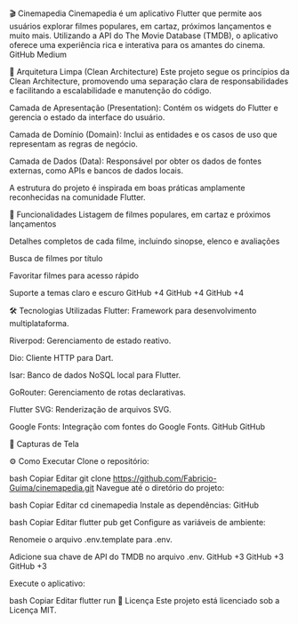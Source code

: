 🎬 Cinemapedia
Cinemapedia é um aplicativo Flutter que permite aos usuários explorar filmes populares, em cartaz, próximos lançamentos e muito mais. Utilizando a API do The Movie Database (TMDB), o aplicativo oferece uma experiência rica e interativa para os amantes do cinema.​
GitHub
Medium

🧱 Arquitetura Limpa (Clean Architecture)
Este projeto segue os princípios da Clean Architecture, promovendo uma separação clara de responsabilidades e facilitando a escalabilidade e manutenção do código.​

Camada de Apresentação (Presentation): Contém os widgets do Flutter e gerencia o estado da interface do usuário.

Camada de Domínio (Domain): Inclui as entidades e os casos de uso que representam as regras de negócio.

Camada de Dados (Data): Responsável por obter os dados de fontes externas, como APIs e bancos de dados locais.​

A estrutura do projeto é inspirada em boas práticas amplamente reconhecidas na comunidade Flutter.​

🚀 Funcionalidades
Listagem de filmes populares, em cartaz e próximos lançamentos

Detalhes completos de cada filme, incluindo sinopse, elenco e avaliações

Busca de filmes por título

Favoritar filmes para acesso rápido

Suporte a temas claro e escuro​
GitHub
+4
GitHub
+4
GitHub
+4

🛠️ Tecnologias Utilizadas
Flutter: Framework para desenvolvimento multiplataforma.

Riverpod: Gerenciamento de estado reativo.

Dio: Cliente HTTP para Dart.

Isar: Banco de dados NoSQL local para Flutter.

GoRouter: Gerenciamento de rotas declarativas.

Flutter SVG: Renderização de arquivos SVG.

Google Fonts: Integração com fontes do Google Fonts.​
GitHub
GitHub

📸 Capturas de Tela


⚙️ Como Executar
Clone o repositório:​

bash
Copiar
Editar
git clone https://github.com/Fabricio-Guima/cinemapedia.git
Navegue até o diretório do projeto:​

bash
Copiar
Editar
cd cinemapedia
Instale as dependências:​
GitHub

bash
Copiar
Editar
flutter pub get
Configure as variáveis de ambiente:​

Renomeie o arquivo .env.template para .env.

Adicione sua chave de API do TMDB no arquivo .env.​
GitHub
+3
GitHub
+3
GitHub
+3

Execute o aplicativo:​

bash
Copiar
Editar
flutter run
📄 Licença
Este projeto está licenciado sob a Licença MIT.​

